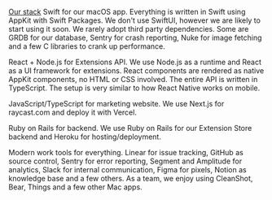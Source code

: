 [Our stack](https://www.raycast.com/jobs/software-engineer-macos)
Swift for our macOS app. Everything is written in Swift using AppKit with Swift Packages. We don't use SwiftUI, however we are likely to start using it soon. We rarely adopt third party dependencies. Some are GRDB for our database, Sentry for crash reporting, Nuke for image fetching and a few C libraries to crank up performance.

React + Node.js for Extensions API. We use Node.js as a runtime and React as a UI framework for extensions. React components are rendered as native AppKit components, no HTML or CSS involved. The entire API is written in TypeScript. The setup is very similar to how React Native works on mobile.

JavaScript/TypeScript for marketing website. We use Next.js for raycast.com and deploy it with Vercel.

Ruby on Rails for backend. We use Ruby on Rails for our Extension Store backend and Heroku for hosting/deployment.

Modern work tools for everything. Linear for issue tracking, GitHub as source control, Sentry for error reporting, Segment and Amplitude for analytics, Slack for internal communication, Figma for pixels, Notion as knowledge base and a few others. As a team, we enjoy using CleanShot, Bear, Things and a few other Mac apps.